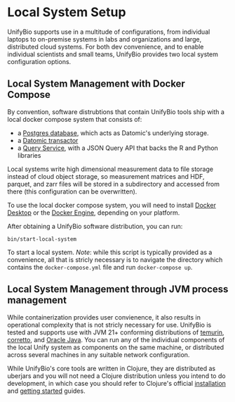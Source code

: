 # Local System Setup

UnifyBio supports use in a multitude of configurations, from individual laptops to
on-premise systems in labs and organizations and large, distributed cloud systems.
For both dev convenience, and to enable individual scientists and small teams,
UnifyBio provides two local system configuration options.

## Local System Management with Docker Compose

By convention, software distrubtions that contain UnifyBio tools ship
with a local docker compose system that consists of:

- a [Postgres database](https://www.postgresql.org/), which acts as Datomic's underlying storage.
- a [Datomic transactor](https://docs.datomic.com/peer-tutorial/transactor.html)
- a [Query Service](https://github.com/vendekagon-labs/datomic-query-service),
  with a JSON Query API that backs the R and Python libraries

Local systems write high dimensional measurement data to
file storage instead of cloud object storage, so
measurement matrices and HDF, parquet, and zarr files will be stored
in a subdirectory and accessed from there (this configuration can be overwritten).

To use the local docker compose system, you will need to install
[Docker Desktop](https://docs.docker.com/desktop/) or the
[Docker Engine](https://docs.docker.com/engine/),
depending on your platform.

After obtaining a UnifyBio software distribution, you can run:

```
bin/start-local-system
```

To start a local system. _Note_: while this script is typically provided as a convenience,
all that is stricly necessary is to navigate the directory which contains the
`docker-compose.yml` file and run `docker-compose up`.


## Local System Management through JVM process management

While containerization provides user convienence, it also results in operational
complexity that is not stricly necessary for use.
UnifyBio is tested and supports use with JVM 21+ conforming
distributions of
[temurin](https://adoptium.net/temurin/releases/),
[corretto](https://aws.amazon.com/corretto/?filtered-posts.sort-by=item.additionalFields.createdDate&filtered-posts.sort-order=desc), and
[Oracle Java](https://www.oracle.com/java/technologies/downloads/). You can run any
of the individual components of the local Unify system as components on the same
machine, or distributed across several machines in any suitable network configuration.

While UnifyBio's core tools are written in Clojure, they are distributed
as uberjars and you will not need a Clojure distribution unless you
intend to do development, in which case you should refer to Clojure's official
[installation](https://clojure.org/guides/install_clojure) and 
[getting started](https://clojure.org/guides/getting_started) guides.
